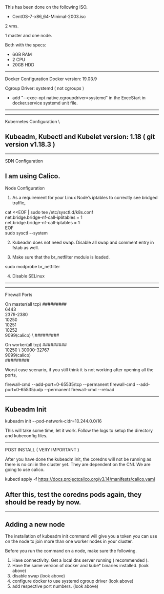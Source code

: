This has been done on the following ISO. 

- CentOS-7-x86_64-Minimal-2003.iso

2 vms. 

1 master and one node.

Both with the specs:

- 6GB RAM 
- 2 CPU
- 20GB HDD

-----------
Docker Configuration
Docker version: 19.03.9

Cgroup Driver: systemd ( not cgroups )

- add "--exec-opt native.cgroupdriver=systemd" in the ExecStart in docker.service systemd unit file. 
------------

------------
Kubernetes Configuration \

Kubeadm, Kubectl and Kubelet version: 1.18 ( git version v1.18.3 )
------------

------------
SDN Configuration

I am using Calico.
-----------
Node Configuration

1. As a requirement for your Linux Node’s iptables to correctly see bridged traffic, 

cat <<EOF | sudo tee /etc/sysctl.d/k8s.conf \
net.bridge.bridge-nf-call-ip6tables = 1 \
net.bridge.bridge-nf-call-iptables = 1 \
EOF \
sudo sysctl --system

2. Kubeadm does not need swap. Disable all swap and comment entry in fstab as well.

3. Make sure that the br_netfilter module is loaded. 

sudo modprobe br_netfilter

4. Disable SELinux
-----------

--------------
Firewall Ports

On master(all tcp)
######### \
6443 \
2379-2380 \
10250	 \
10251	\
10252	\
9099(calico) \ 
#########	

On worker(all tcp)
######### \
10250 \ 
30000-32767 \
9099(calico) \
#########

Worst case scenario, if you still think it is not working after opening all the ports,

firewall-cmd --add-port=0-65535/tcp --permanent
firewall-cmd --add-port=0-65535/udp --permanent
firewall-cmd --reload

------------
Kubeadm Init
------------
kubeadm init --pod-network-cidr=10.244.0.0/16

This will take some time, let it work.
Follow the logs to setup the directory and kubeconfig files. 

------------
POST INSTALL ( VERY IMPORTANT )

After you have done the kubeadm init, the coredns will not be running as there is no cni in the cluster yet. They are dependent on the CNI. We are going to use calico.

kubectl apply -f https://docs.projectcalico.org/v3.14/manifests/calico.yaml

After this, test the coredns pods again, they should be ready by now.
------------

------------
Adding a new node
------------

The installation of kubeadm init command will give you a token you can use on the node to join more than one worker nodes in your cluster.

Before you run the command on a node, make sure the following.

1. Have connectivity. Get a local dns server running ( recommended ).
2. Have the same version of docker and kube* binaries installed. (look above)
3. disable swap (look above)
4. configure docker to use systemd cgroup driver (look above)
5. add respective port numbers. (look above)
